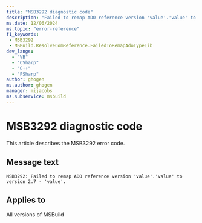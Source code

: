 ```yaml
---
title: "MSB3292 diagnostic code"
description: "Failed to remap ADO reference version 'value'.'value' to version 2.7 - 'value'."
ms.date: 12/06/2024
ms.topic: "error-reference"
f1_keywords:
 - MSB3292
 - MSBuild.ResolveComReference.FailedToRemapAdoTypeLib
dev_langs:
  - "VB"
  - "CSharp"
  - "C++"
  - "FSharp"
author: ghogen
ms.author: ghogen
manager: mijacobs
ms.subservice: msbuild
---
```


# MSB3292 diagnostic code

<!-- :::ErrorDefinitionDescription::: -->
<!-- :::editable-content name="introDescription"::: -->
This article describes the MSB3292 error code.
<!-- :::editable-content-end::: -->

## Message text

```output
MSB3292: Failed to remap ADO reference version 'value'.'value' to version 2.7 - 'value'.
```

<!-- :::editable-content name="postOutputDescription"::: -->
<!--
{StrBegin="MSB3292: "}
-->
<!-- :::editable-content-end::: -->
<!-- :::ErrorDefinitionDescription-end::: -->

## Applies to

All versions of MSBuild
